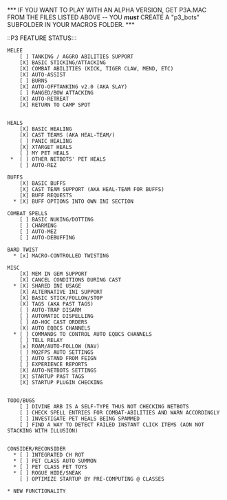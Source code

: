*** IF YOU WANT TO PLAY WITH AN ALPHA VERSION, GET P3A.MAC FROM THE FILES LISTED ABOVE -- YOU ***must*** CREATE A "p3_bots" SUBFOLDER IN YOUR MACROS FOLDER. ***

::P3 FEATURE STATUS:::

    MELEE
        [ ] TANKING / AGGRO ABILITIES SUPPORT
        [X] BASIC STICKING/ATTACKING
        [X] COMBAT ABILITIES (KICK, TIGER CLAW, MEND, ETC) 
        [X] AUTO-ASSIST
        [ ] BURNS
        [X] AUTO-OFFTANKING v2.0 (AKA SLAY)
        [ ] RANGED/BOW ATTACKING
        [X] AUTO-RETREAT
        [X] RETURN TO CAMP SPOT


    HEALS
        [X] BASIC HEALING
        [X] CAST TEAMS (AKA HEAL-TEAM/)
        [ ] PANIC HEALING
        [X] XTARGET HEALS
        [ ] MY PET HEALS 
     *  [ ] OTHER NETBOTS' PET HEALS
        [ ] AUTO-REZ

    BUFFS
        [X] BASIC BUFFS
        [X] CAST TEAM SUPPORT (AKA HEAL-TEAM FOR BUFFS)
        [X] BUFF REQUESTS
      * [X] BUFF OPTIONS INTO OWN INI SECTION

    COMBAT SPELLS
        [ ] BASIC NUKING/DOTTING
        [ ] CHARMING
        [ ] AUTO-MEZ
        [ ] AUTO-DEBUFFING

    BARD TWIST
      * [x] MACRO-CONTROLLED TWISTING

    MISC
        [X] MEM IN GEM SUPPORT
        [X] CANCEL CONDITIONS DURING CAST
      * [X] SHARED INI USAGE
        [X] ALTERNATIVE INI SUPPORT
        [X] BASIC STICK/FOLLOW/STOP
        [X] TAGS (AKA PAST TAGS)
        [ ] AUTO-TRAP DISARM
        [ ] AUTOMATIC DISPELLING
        [ ] AD-HOC CAST ORDERS
        [X] AUTO EQBCS CHANNELS
      * [ ] COMMANDS TO CONTROL AUTO EQBCS CHANNELS
        [ ] TELL RELAY
        [x] ROAM/AUTO-FOLLOW (NAV)
        [ ] MQ2FPS AUTO SETTINGS
        [ ] AUTO STAND FROM FEIGN
        [ ] EXPERIENCE REPORTS
        [X] AUTO-NETBOTS SETTINGS
        [X] STARTUP PAST TAGS
        [X] STARTUP PLUGIN CHECKING


    TODO/BUGS
        [ ] DIVINE ARB IS A SELF-TYPE THUS NOT CHECKING NETBOTS
        [ ] CHECK SPELL ENTRIES FOR COMBAT-ABILITIES AND WARN ACCORDINGLY
        [ ] INVESTIGATE PET HEALS BEING SPAMMED 
        [ ] FIND A WAY TO DETECT FAILED INSTANT CLICK ITEMS (AON NOT STACKING WITH ILLUSION)


    CONSIDER/RECONSIDER
      * [ ] INTEGRATED CH ROT
      * [ ] PET CLASS AUTO SUMMON
      * [ ] PET CLASS PET TOYS
      * [ ] ROGUE HIDE/SNEAK 
        [ ] OPTIMIZE STARTUP BY PRE-COMPUTING @ CLASSES

    * NEW FUNCTIONALITY

